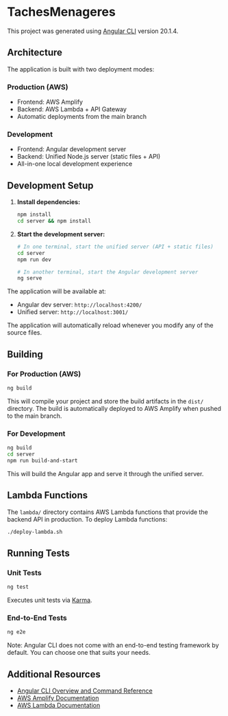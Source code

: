 # TachesMenageres

This project was generated using [Angular CLI](https://github.com/angular/angular-cli) version 20.1.4.

## Architecture

The application is built with two deployment modes:

### Production (AWS)
- Frontend: AWS Amplify
- Backend: AWS Lambda + API Gateway
- Automatic deployments from the main branch

### Development
- Frontend: Angular development server
- Backend: Unified Node.js server (static files + API)
- All-in-one local development experience

## Development Setup

1. **Install dependencies:**
   ```bash
   npm install
   cd server && npm install
   ```

2. **Start the development server:**
   ```bash
   # In one terminal, start the unified server (API + static files)
   cd server
   npm run dev

   # In another terminal, start the Angular development server
   ng serve
   ```

The application will be available at:
- Angular dev server: `http://localhost:4200/`
- Unified server: `http://localhost:3001/`

The application will automatically reload whenever you modify any of the source files.

## Building

### For Production (AWS)
```bash
ng build
```
This will compile your project and store the build artifacts in the `dist/` directory. The build is automatically deployed to AWS Amplify when pushed to the main branch.

### For Development
```bash
ng build
cd server
npm run build-and-start
```
This will build the Angular app and serve it through the unified server.

## Lambda Functions

The `lambda/` directory contains AWS Lambda functions that provide the backend API in production. To deploy Lambda functions:

```bash
./deploy-lambda.sh
```

## Running Tests

### Unit Tests
```bash
ng test
```
Executes unit tests via [Karma](https://karma-runner.github.io).

### End-to-End Tests
```bash
ng e2e
```
Note: Angular CLI does not come with an end-to-end testing framework by default. You can choose one that suits your needs.

## Additional Resources

- [Angular CLI Overview and Command Reference](https://angular.dev/tools/cli)
- [AWS Amplify Documentation](https://docs.aws.amazon.com/amplify/)
- [AWS Lambda Documentation](https://docs.aws.amazon.com/lambda/)